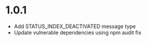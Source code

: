# 1.0.1
- Add STATUS_INDEX_DEACTIVATED message type
- Update vulnerable dependencies using npm audit fix
